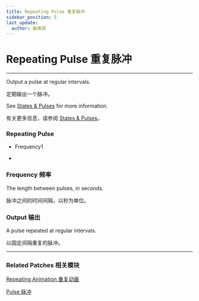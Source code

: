 ```yaml
---
title: Repeating Pulse 重复脉冲
sidebar_position: 5
last_update:
  author: 蒯美政
---
```


# Repeating Pulse 重复脉冲

---

Output a pulse at regular intervals.

定期输出一个脉冲。

See [States & Pulses](./../Concepts/States%20&%20Pulses.md) for more information.

有关更多信息，请参阅 [States & Pulses](./../Concepts/States%20&%20Pulses.md)。

<div className="patch-container">
    <div className="patch processor">
        <h3>Repeating Pulse</h3>
        <ul className="inputs">
            <li>Frequency<span>1</span></li>
        </ul>
        <ul className="outputs">
            <li><span className="patch-pulse-preview"><span className="dot"></span></span></li>
        </ul>
    </div>
</div>

### Frequency 频率

The length between pulses, in seconds.

脉冲之间的时间间隔，以秒为单位。

### Output 输出

A pulse repeated at regular intervals.

以固定间隔重复的脉冲。

---

### Related Patches 相关模块

[Repeating Animation 重复动画](./../Animation/Repeating%20Animation.md)

[Pulse 脉冲](./Pulse.md)
